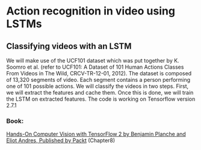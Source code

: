 # Action recognition in video using LSTMs


## Classifying videos with an LSTM
We will make use of the UCF101 dataset which was put together by K. Soomro et al. (refer to UCF101: A Dataset of 101 Human Actions Classes From Videos in The Wild, CRCV-TR-12-01, 2012). The dataset is composed of 13,320 segments of video. Each segment contains a person performing one of 101 possible actions. We will classify the videos in two steps. First, we will extract the features and cache them. Once this is done, we will train the LSTM on extracted features. The code is working on Tensorflow version 2.7.1


### Book:
[Hands-On Computer Vision with TensorFlow 2 by Benjamin Planche and Eliot Andres, Published by Packt](https://github.com/PacktPublishing/Hands-On-Computer-Vision-with-TensorFlow-2) (Chapter8)


